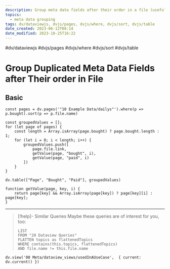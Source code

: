 ```yaml
---
description: Group meta data fields after their order in a file (useful if you have multiples in the same file)
topics:
  - meta data grouping
tags: dv/dataviewjs, dvjs/pages, dvjs/where, dvjs/sort, dvjs/table
date_created: 2023-06-12T08:14
date_modified: 2023-10-25T16:22
---
```


#dv/dataviewjs #dvjs/pages #dvjs/where #dvjs/sort #dvjs/table

# Group Duplicated Meta Data Fields after Their order in File

## Basic

```dataviewjs
const pages = dv.pages('"10 Example Data/dailys"').where(p => p.bought).sort(p => p.file.name)

const groupedValues = [];
for (let page of pages) {
	const length = Array.isArray(page.bought) ? page.bought.length : 1;
	for (let i = 0; i < length; i++) {
		groupedValues.push([
			page.file.link,
			getValue(page, "bought", i),
			getValue(page, "paid", i)
		])
	}
}

dv.table(["Page", "Bought", "Paid"], groupedValues)

function getValue(page, key, i) {
	return page[key] && Array.isArray(page[key]) ? page[key][i] : page[key];
}
```

---

<!-- === end of query page ===  -->

> [!help]- Similar Queries
> Maybe these queries are of interest for you, too:
>
> ```dataview
> LIST
> FROM "20 Dataview Queries"
> FLATTEN topics as flattenedTopics
> WHERE contains(this.topics, flattenedTopics)
> AND file.name != this.file.name
> ```

```dataviewjs
dv.view('00 Meta/dataview_views/usedInAUseCase',  { current: dv.current() })
```
